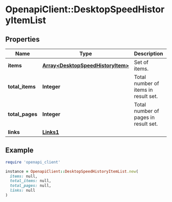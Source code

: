 # OpenapiClient::DesktopSpeedHistoryItemList

## Properties

| Name | Type | Description | Notes |
| ---- | ---- | ----------- | ----- |
| **items** | [**Array&lt;DesktopSpeedHistoryItem&gt;**](DesktopSpeedHistoryItem.md) | Set of items. |  |
| **total_items** | **Integer** | Total number of items in result set. |  |
| **total_pages** | **Integer** | Total number of pages in result set. |  |
| **links** | [**Links1**](Links1.md) |  | [optional] |

## Example

```ruby
require 'openapi_client'

instance = OpenapiClient::DesktopSpeedHistoryItemList.new(
  items: null,
  total_items: null,
  total_pages: null,
  links: null
)
```

